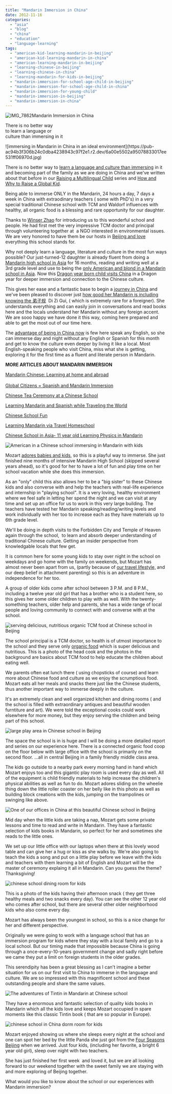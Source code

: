 ```yaml
---
title: "Mandarin Immersion in China"
date: 2012-11-16
categories: 
  - "asia"
  - "blog"
  - "china"
  - "education"
  - "language-learning"
tags: 
  - "american-kid-learning-mandarin-in-beijing"
  - "american-kid-learning-mandarin-in-china"
  - "american-learning-mandarin-in-beijing"
  - "learning-chinese-in-beijing"
  - "learning-chinese-in-china"
  - "learning-mandarin-for-kids-in-beijing"
  - "mandarin-immersion-for-school-age-child-in-beijing"
  - "mandarin-immersion-for-school-age-child-in-china"
  - "mandarin-immersion-for-young-child"
  - "mandarin-immersion-in-beijing"
  - "mandarin-immersion-in-china"
---
```


![IMG_7862](https://pub-ac94b3f306b24c0dba4238943c97f2e1.r2.dev/6a00e5502a95078833017ee531fd5b970d.jpg)Mandarin Immersion in China  
  
There is no better way  
to learn a language or  
culture than immersing in it

<!--more--> ![immersing in Mandarin in China in an ideal environment](https://pub-ac94b3f306b24c0dba4238943c97f2e1.r2.dev/6a00e5502a95078833017ee531ff06970d.jpg)  
  
There is no better way to [learn a language and culture than immersing](http://soultravelers3new.local/2012/07/learning-mandarin-in-asia-the-economist-and-wall-street-journal-discuss-.html "learning a chinese through immersion") in it and becoming part of the family as we are doing in China and we've written about that before in our [Raising a Multilingual Child](http://soultravelers3new.local/2011/06/how-to-raise-a-bilingual-or-multi-lingual-child.html "raising a multilingual child") series and [How and Why to Raise a Global Kid](http://soultravelers3new.local/2011/07/how-to-and-why-raise-a-global-kid.html "why raise a global kid").  
  
Being able to immerse ONLY in the Mandarin, 24 hours a day, 7 days a week in China with extraodinary teachers ( some with PhD's) in a very special traditional Chinese school with TCM and Waldorf influences with  healthy, all organic food is a blessing and rare opportunity for our daughter.  
  
Thanks to [Winser Zhao](http://www.chinatravel20.com/ "winser Zhao from china 2.0 blog") for introducing us to this wonderful school and people. He had first met the very impressive TCM doctor and principal through volunteering together at  a NGO interested in environmental issues. We are very honored to have them be our hosts in [Beijing and love](http://soultravelers3new.local/2012/11/forbidden-city-and-beijings-best.html "love Beijing travel") everything this school stands for.  
  
Why not deeply learn a language, literature and culture in the most fun ways possible? Our just-turned-12 daughter is already fluent from doing a [Mandarin high school in Asia](http://soultravelers3new.local/2012/06/why-learn-mandarin-in-tropical-asia-penang.html "mandarin high school in Asia for immersion") for 16 months, reading and writing well at a 3rd grade level and use to being the [only American and blond in a Mandarin school in Asia](http://soultravelers3new.local/2011/01/only-american-girl-in-an-all-mandarin-school-chinese-immersion-in-language-culture-through-school.html "only american and caucasian in a mandarin school in Asia"). Now this [Dragon year born child visits China](http://soultravelers3new.local/2012/11/visiting-china-and-dragons.html "dragon year born child visits China") in a Dragon year for deeper immersion and connection to the Chinese culture.  
  
This gives her ease and a fantastic base to begin a [journey in China](http://soultravelers3new.local/2012/11/china-travel-in-the-autumn.html "journey to China") and we've been pleased to discover just [how good her Mandarin is including knowing the 弟子规](http://soultravelers3new.local/2012/11/yum-loving-the-food-in-beijing.html "how good mandarin is including  弟子规 ( Di Zi Gui)")  Di Zi Gui, ( which is extremely rare for a foreigner). She understands everything and can easily join in conversations and read books here and the locals understand her Mandarin without any foreign accent. We are sooo happy we have done it this way, coming here prepared and able to get the most out of our time here.  
  
The [advantage of being in China now](http://soultravelers3new.local/2012/11/getting-a-tourism-visa-for-china-adventure.html "advantage of visiting china and visa how-to") is few here speak any English, so she can immerse day and night without any English or Spanish for this month and get to know the culture even deeper by living it like a local. Most English-speaking people who visit China, miss what she is getting, exploring it for the first time as a fluent and literate person in Mandarin.  
  
**MORE ARTICLES ABOUT MANDARIN IMMERSION**  
  
[Mandarin Chinese: Learning at home and abroad](http://soultravelers3new.local/2012/02/mandarin-chinese-learning-at-home-and-abroad.html "mandarin chinese - learning at home and abroad")  
[  
Global Citizens = Spanish and Mandarin Immersion](http://soultravelers3new.local/2012/05/global-citizens-spanish-and-mandarin-immersion.html "global citizens mandarin and spanish immerision")  
  
[Chinese Tea Ceremony at a Chinese School](http://soultravelers3new.local/2012/06/chines.html "chinese tea ceremony at a chinese mandarin school Asia")  
  
[Learning Mandarin and Spanish while Traveling the World](http://soultravelers3new.local/2010/04/around-the-world-family-travel-soultravelers3-digital-nomad-global-international-family-travel/comments/page/2/ "learning Mandarin and Spanish while traveling the world")  
  
[Chinese School Fun](http://soultravelers3new.local/2012/11/chinese-school-fun.html "chinese school fun")  
  
[Learning Mandarin via Travel Homeschool](http://soultravelers3new.local/2011/09/learning-while-traveling-travel-homeschool-road-school-abroad-5-best-reasons.html "travel homeschool")  
  
[Chinese School in Asia- 11 year old Learning Physics in Mandarin](http://soultravelers3new.local/2012/07/chinese-school-in-asia-11-year-old-american-doing-physics-in-mandarin.html "chinese school in Asia")  
  
  
  
![American in a Chinese school immersing in Mandarin with kids](https://pub-ac94b3f306b24c0dba4238943c97f2e1.r2.dev/6a00e5502a95078833017ee53200ef970d.jpg)  
  
Mozart [adores babies and kids](http://soultravelers3new.local/2012/11/babies-in-beijing-china-travel-joy.html "babies and kids in China"), so this is a playful way to immerse. She just finished nine months of intensive Mandarin High School (skipped several years ahead), so it's good for her to have a lot of fun and play time on her school vacation while she does this immersion.  
  
As an "only" child this also allows her to be a "big sister" to these Chinese kids and also converse with and help the teachers with real-life experience and internship in "playing school". It is a very loving, healthy environment where we feel safe in letting her spend the night and we can visit at any time and set up an office for us to work in this very large building. The teachers have tested her Mandarin speaking/reading/writing levels and work individually with her too to increase each as they have materials up to 6th grade level.  
  
We'll be doing in depth visits to the Forbidden City and Temple of Heaven again through the school,  to learn and absorb deeper understanding of traditional Chinese culture. Getting an insider perspective from knowledgable locals that few get.  
  
It is common here for some young kids to stay over night in the school on weekdays and go home with the family on weekends, but Mozart has almost never been apart from us, (partly because of [our travel lifestyle,](http://soultravelers3new.local/2011/07/what-our-nomadic-travel-lifestyle-looks-like-family-fun.html "our travel lifestyle") and our deep belief in attachment parenting) so this is an adventure in independence for her too.  
  
A group of older kids come after school between 3 P.M. and 8 P.M., including a twelve year old girl that has a brother who is a student here, so this gives her some older children to play with as well. With the twenty-something teachers, older help and parents, she has a wide range of local people and loving community to connect with and converse with at the school.  
  
![serving delicious, nutritious organic TCM food at Chinese school in Beijing](https://pub-ac94b3f306b24c0dba4238943c97f2e1.r2.dev/6a00e5502a95078833017c338e9b7e970b.jpg)  
  
The school principal is a TCM doctor, so health is of utmost importance to the school and they serve only [organic food](http://soultravelers3new.local/2012/04/health-organic-raw-foods-and-travel.html "organic food") which is super delicious and nutritious. This is a photo of the head cook and the photos in the background are basics about TCM food to help educate the children about eating well.  
  
We parents often eat lunch there ( using chopsticks of course) and learn more about Chinese food and culture as we enjoy the scrumptious food. Mozart eats all her meals and snacks there just like the Chinese students, thus another important way to immerse deeply in the culture.  
  
It's an extremely clean and well organized kitchen and dining rooms ( and the school is filled with extraordinary antiques and beautiful wooden furntiture and art). We were told the exceptional cooks could work elsewhere for more money, but they enjoy serving the children and being part of this school.  
  
![large play area in Chinese school in Beijing](https://pub-ac94b3f306b24c0dba4238943c97f2e1.r2.dev/6a00e5502a95078833017c338e9e4a970b.jpg)  
  
The space the school is in is huge and I will be doing a more detailed report and series on our experience here. There is a connected organic food coop on the floor below with large office with the school is primarily on the second floor. ...all in central Beijing in a family friendly middle class area.  
  
The kids go outside to a nearby park every morning hand in hand which Mozart enjoys too and this gigantic play room is used every day as well. All of the equipment is child friendly materials to help increase the children's physical abilities as well as fun to do. Mozart adores sliding on the wheelie thing down the little roller coaster on her belly like in this photo as well as building block creations with the kids, jumping on the trampolines or swinging like above.  
  
![One of our offices in China at this beautiful Chinese school in Beijing](https://pub-ac94b3f306b24c0dba4238943c97f2e1.r2.dev/6a00e5502a95078833017ee5320887970d.jpg)  
  
Mid day when the little kids are taking a nap, Mozart gets some private lessons and time to read and write in Mandarin. They have a fantastic selection of kids books in Mandarin, so perfect for her and sometimes she reads to the little ones.  
  
We set up our little office with our laptops when there at this lovely wood table and can give her a hug or kiss as she walks by. We're also going to teach the kids a song and put on a little play before we leave with the kids and teachers with them learning a bit of English and Mozart will be the master of ceremony explaing it all in Mandarin. Can you guess the theme? Thanksgiving!  
  
![chinese school dining room for kids](https://pub-ac94b3f306b24c0dba4238943c97f2e1.r2.dev/6a00e5502a95078833017ee5320aca970d.jpg)  
  
This is a photo of the kids having their afternoon snack ( they get three healthy meals and two snacks every day). You can see the other 12 year old who comes after school, but there are several other older neighborhood kids who also come every day.  
  
Mozart has always been the youngest in school, so this is a nice change for her and different perspective.  
  
Originally we were going to work with a language school that has an immersion program for kids where they stay with a local family and go to a local school. But our timing made that impossible because China is going through a once-every-10-years government change and sadly right before we came they put a limit on foreign students in the older grades.  
  
This serendipity has been a great blessing as I can't imagine a better situation for us on our first visit to China to immerse in the language and culture. We are so impressed with this magnificent school and these outstanding people and share the same values.  
  
![The adventures of Tintin in Mandarin at Chinese school](https://pub-ac94b3f306b24c0dba4238943c97f2e1.r2.dev/6a00e5502a95078833017ee5320cc2970d.jpg)  
  
They have a enormous and fantastic selection of quality kids books in Mandarin which all the kids love and keeps Mozart occupied in spare moments like this classic Tintin book ( that are so popular in Europe).  
  
![chinese school in China dorm room for kids](https://pub-ac94b3f306b24c0dba4238943c97f2e1.r2.dev/6a00e5502a95078833017d3dbd21c0970c.jpg)  
  
Mozart enjoyed showing us where she sleeps every night at the school and one can spot her bed by the little Panda she just got from the [Four Seasons Beijing](http://www.fourseasons.com/beijing/ "four seasons beijing") when we arrived. Just four kids, (including her favorite, a bright 6 year old girl), sleep over night with two teachers.  
  
She has just finished her first week  and loved it, but we are all looking forward to our weekend together with the sweet family we are staying with and more exploring of Beijing together.  
  
What would you like to know about the school or our experiences with Mandarin immersion?

